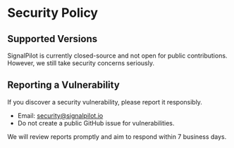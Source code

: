 # Security Policy

## Supported Versions
SignalPilot is currently closed-source and not open for public contributions.  
However, we still take security concerns seriously.

## Reporting a Vulnerability
If you discover a security vulnerability, please report it responsibly.

- Email: security@signalpilot.io
- Do not create a public GitHub issue for vulnerabilities.

We will review reports promptly and aim to respond within 7 business days.
